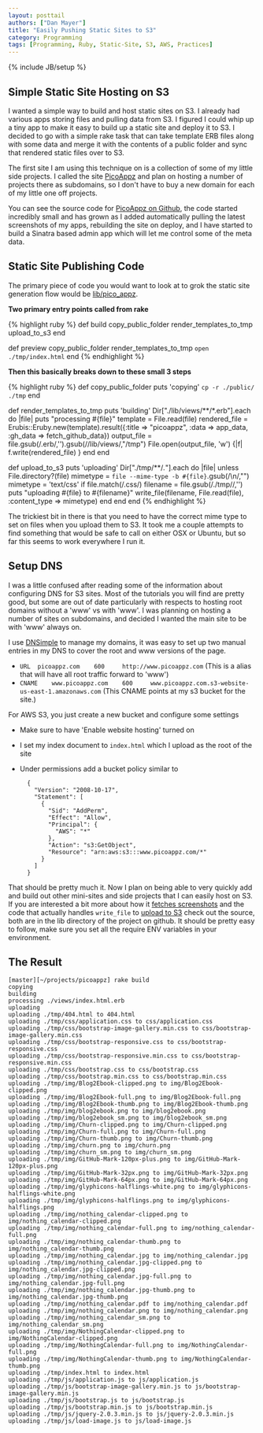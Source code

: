 ```yaml
---
layout: posttail
authors: ["Dan Mayer"]
title: "Easily Pushing Static Sites to S3"
category: Programming
tags: [Programming, Ruby, Static-Site, S3, AWS, Practices]
---
```

{% include JB/setup %}

## Simple Static Site Hosting on S3

I wanted a simple way to build and host static sites on S3. I already had various apps storing files and pulling data from S3. I figured I could whip up a tiny app to make it easy to build up a static site and deploy it to S3. I decided to go with a simple rake task that can take template ERB files along with some data and merge it with the contents of a public folder and sync that rendered static files over to S3.

The first site I am using this technique on is a collection of some of my little side projects. I called the site [PicoAppz](http://www.picoappz.com/) and plan on hosting a number of projects there as subdomains, so I don't have to buy a new domain for each of my little one off projects.

You can see the source code for [PicoAppz on Github](https://github.com/danmayer/picoappz), the code started incredibly small and has grown as I added automatically pulling the latest screenshots of my apps, rebuilding the site on deploy, and I have started to build a Sinatra based admin app which will let me control some of the meta data.

## Static Site Publishing Code

The primary piece of code you would want to look at to grok the static site generation flow would be [lib/pico_appz](https://github.com/danmayer/picoappz/blob/master/lib/pico_appz.rb).

__Two primary entry points called from rake__


{% highlight ruby %}
  def build
    copy_public_folder
    render_templates_to_tmp
    upload_to_s3
  end

  def preview
    copy_public_folder
    render_templates_to_tmp
    `open ./tmp/index.html`
  end
{% endhighlight %}


__Then this basically breaks down to these small 3 steps__

{% highlight ruby %}
  def copy_public_folder
    puts 'copying'
    `cp -r ./public/ ./tmp`
  end

  def render_templates_to_tmp
    puts 'building'
    Dir["./lib/views/**/*.erb"].each do |file|
      puts "processing #{file}"
      template = File.read(file)
      rendered_file = Erubis::Eruby.new(template).result({:title => "picoappz", :data => app_data, :gh_data => fetch_github_data})
      output_file = file.gsub(/\.erb/,'').gsub(/\/lib\/views/,"/tmp")
      File.open(output_file, 'w') {|f| f.write(rendered_file) }
    end
  end

  def upload_to_s3
    puts 'uploading'
    Dir["./tmp/**/*.*"].each do |file|
      unless File.directory?(file)
        mimetype = `file --mime-type -b #{file}`.gsub(/\n/,"")
        mimetype = 'text/css' if file.match(/\.css/)
        filename = file.gsub(/\.\/tmp\//,'')
        puts "uploading #{file} to #{filename}"
        write_file(filename, File.read(file), :content_type => mimetype)
      end
    end
  end
{% endhighlight %}

The trickiest bit in there is that you need to have the correct mime type to set on files when you upload them to S3. It took me a couple attempts to find something that would be safe to call on either OSX or Ubuntu, but so far this seems to work everywhere I run it.

## Setup DNS

I was a little confused after reading some of the information about configuring DNS for S3 sites. Most of the tutorials you will find are pretty good, but some are out of date particularly with respects to hosting root domains without a 'www' vs with 'www'. I was planning on hosting a number of sites on subdomains, and decided I wanted the main site to be with 'www' always on. 

I use [DNSimple](https://dnsimple.com) to manage my domains, it was easy to set up two manual entries in my DNS to cover the root and www versions of the page.

* `URL	picoappz.com	600		http://www.picoappz.com` (This is a alias that will have all root traffic forward to 'www')
* `CNAME	www.picoappz.com	600		www.picoappz.com.s3-website-us-east-1.amazonaws.com` (This CNAME points at my s3 bucket for the site.)

 
For AWS S3, you just create a new bucket and configure some settings

* Make sure to have 'Enable website hosting' turned on
* I set my index document to `index.html` which I upload as the root of the site
* Under permissions add a bucket policy similar to


        {
	      "Version": "2008-10-17",
	      "Statement": [
		    {
			  "Sid": "AddPerm",
			  "Effect": "Allow",
			  "Principal": {
				"AWS": "*"
			  },
			  "Action": "s3:GetObject",
			  "Resource": "arn:aws:s3:::www.picoappz.com/*"
		    }
          ]
        }
        
  
That should be pretty much it. Now I plan on being able to very quickly add and build out other mini-sites and side projects that I can easily host on S3. If you are interested a bit more about how it [fetches screenshots](https://github.com/danmayer/picoappz/blob/master/lib/grabzit.rb) and the code that actually handles `write_file` to [upload to S3](https://github.com/danmayer/picoappz/blob/master/lib/server-files.rb) check out the source, both are in the lib directory of the project on github. It should be pretty easy to follow, make sure you set all the require ENV variables in your environment.

## The Result

    [master][~/projects/picoappz] rake build
    copying
    building
    processing ./views/index.html.erb
    uploading
    uploading ./tmp/404.html to 404.html
    uploading ./tmp/css/application.css to css/application.css
    uploading ./tmp/css/bootstrap-image-gallery.min.css to css/bootstrap-image-gallery.min.css
    uploading ./tmp/css/bootstrap-responsive.css to css/bootstrap-responsive.css
    uploading ./tmp/css/bootstrap-responsive.min.css to css/bootstrap-responsive.min.css
    uploading ./tmp/css/bootstrap.css to css/bootstrap.css
    uploading ./tmp/css/bootstrap.min.css to css/bootstrap.min.css
    uploading ./tmp/img/Blog2Ebook-clipped.png to img/Blog2Ebook-clipped.png
    uploading ./tmp/img/Blog2Ebook-full.png to img/Blog2Ebook-full.png
    uploading ./tmp/img/Blog2Ebook-thumb.png to img/Blog2Ebook-thumb.png
    uploading ./tmp/img/blog2ebook.png to img/blog2ebook.png
    uploading ./tmp/img/blog2ebook_sm.png to img/blog2ebook_sm.png
    uploading ./tmp/img/Churn-clipped.png to img/Churn-clipped.png
    uploading ./tmp/img/Churn-full.png to img/Churn-full.png
    uploading ./tmp/img/Churn-thumb.png to img/Churn-thumb.png
    uploading ./tmp/img/churn.png to img/churn.png
    uploading ./tmp/img/churn_sm.png to img/churn_sm.png
    uploading ./tmp/img/GitHub-Mark-120px-plus.png to img/GitHub-Mark-120px-plus.png
    uploading ./tmp/img/GitHub-Mark-32px.png to img/GitHub-Mark-32px.png
    uploading ./tmp/img/GitHub-Mark-64px.png to img/GitHub-Mark-64px.png
    uploading ./tmp/img/glyphicons-halflings-white.png to img/glyphicons-halflings-white.png
    uploading ./tmp/img/glyphicons-halflings.png to img/glyphicons-halflings.png
    uploading ./tmp/img/nothing_calendar-clipped.png to img/nothing_calendar-clipped.png
    uploading ./tmp/img/nothing_calendar-full.png to img/nothing_calendar-full.png
    uploading ./tmp/img/nothing_calendar-thumb.png to img/nothing_calendar-thumb.png
    uploading ./tmp/img/nothing_calendar.jpg to img/nothing_calendar.jpg
    uploading ./tmp/img/nothing_calendar.jpg-clipped.png to img/nothing_calendar.jpg-clipped.png
    uploading ./tmp/img/nothing_calendar.jpg-full.png to img/nothing_calendar.jpg-full.png
    uploading ./tmp/img/nothing_calendar.jpg-thumb.png to img/nothing_calendar.jpg-thumb.png
    uploading ./tmp/img/nothing_calendar.pdf to img/nothing_calendar.pdf
    uploading ./tmp/img/nothing_calendar.png to img/nothing_calendar.png
    uploading ./tmp/img/nothing_calendar_sm.png to img/nothing_calendar_sm.png
    uploading ./tmp/img/NothingCalendar-clipped.png to img/NothingCalendar-clipped.png
    uploading ./tmp/img/NothingCalendar-full.png to img/NothingCalendar-full.png
    uploading ./tmp/img/NothingCalendar-thumb.png to img/NothingCalendar-thumb.png
    uploading ./tmp/index.html to index.html
    uploading ./tmp/js/application.js to js/application.js
    uploading ./tmp/js/bootstrap-image-gallery.min.js to js/bootstrap-image-gallery.min.js
    uploading ./tmp/js/bootstrap.js to js/bootstrap.js
    uploading ./tmp/js/bootstrap.min.js to js/bootstrap.min.js
    uploading ./tmp/js/jquery-2.0.3.min.js to js/jquery-2.0.3.min.js
    uploading ./tmp/js/load-image.js to js/load-image.js